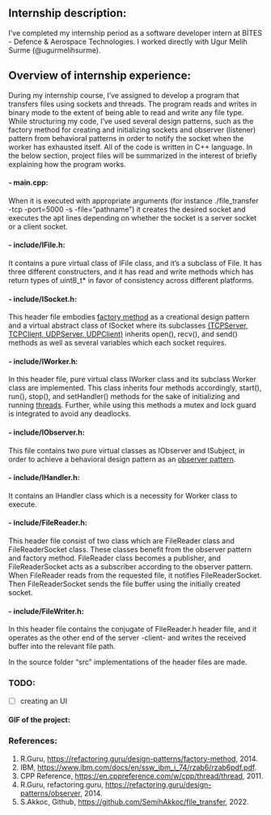 ## Internship description:
I’ve completed my internship period as a software developer intern at BİTES - Defence & Aerospace Technologies. I worked directly with Ugur Melih Surme (@ugurmelihsurme).

## Overview of internship experience:
During my internship course, I’ve assigned to develop a program that transfers files using sockets and threads. The program reads and writes in binary mode to the extent of being able to read and write any file type. While structuring my code, I’ve used several design patterns, such as the factory method for creating and initializing sockets and observer (listener) pattern from behavioral patterns in order to notify the socket when the worker has exhausted itself. All of the code is written in C++ language.
In the below section, project files will be summarized in the interest of briefly explaining how the program works.
#### - main.cpp: 
When it is executed with appropriate arguments (for instance ./file_transfer -tcp -port=5000 -s -file=”pathname”) it creates the desired socket and executes the apt lines depending on whether the socket is a server socket or a client socket.
#### - include/IFile.h: 
It contains a pure virtual class of IFile class, and it’s a subclass of File. It has three different constructers, and it has read and write methods which has return types of uint8_t* in favor of consistency across different platforms.
#### - include/ISocket.h: 
This header file embodies [factory method](https://refactoring.guru/design-patterns/factory-method) as a creational design pattern and a virtual abstract class of ISocket where its subclasses [(TCPServer, TCPClient, UDPServer, UDPClient)](https://www.ibm.com/docs/en/ssw_ibm_i_74/rzab6/rzab6pdf.pdf) inherits open(), recv(), and send() methods as well as several variables which each socket requires.
#### - include/IWorker.h: 
In this header file, pure virtual class IWorker class and its subclass Worker class are implemented. This class inherits four methods accordingly, start(), run(), stop(), and setHandler() methods for the sake of initializing and running [threads](https://en.cppreference.com/w/cpp/thread/thread). Further, while using this methods a mutex and lock guard is integrated to avoid any deadlocks.
#### - include/IObserver.h: 
This file contains two pure virtual classes as IObserver and ISubject, in order to achieve a behavioral design pattern as an [observer pattern](https://refactoring.guru/design-patterns/observer).
#### - include/IHandler.h: 
It contains an IHandler class which is a necessity for Worker class to execute.
#### - include/FileReader.h: 
This header file consist of two class which are FileReader class and FileReaderSocket class. These classes benefit from the observer pattern and factory method. FileReader class becomes a publisher, and FileReaderSocket acts as a subscriber according to the observer pattern. When FileReader reads from the requested file, it notifies FileReaderSocket. Then FileReaderSocket sends the file buffer using the initially created socket. 
#### - include/FileWriter.h: 
In this header file contains the conjugate of FileReader.h header file, and it operates as the other end of the server -client- and writes the received buffer into the relevant file path.

In the source folder “src” implementations of the header files are made.

### TODO:
- [ ] creating an UI

#### GIF of the project:

### References:
1) R.Guru, https://refactoring.guru/design-patterns/factory-method, 2014.
2) IBM, https://www.ibm.com/docs/en/ssw_ibm_i_74/rzab6/rzab6pdf.pdf.
3) CPP Reference, https://en.cppreference.com/w/cpp/thread/thread, 2011.
4) R.Guru, refactoring.guru, https://refactoring.guru/design-patterns/observer, 2014.
5) S.Akkoc, Github, https://github.com/SemihAkkoc/file_transfer, 2022.
